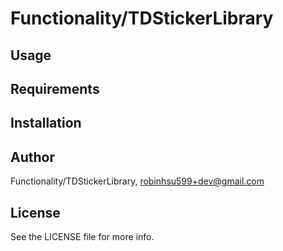 # Functionality/TDStickerLibrary


## Usage


## Requirements


## Installation


## Author

Functionality/TDStickerLibrary, robinhsu599+dev@gmail.com

## License

See the LICENSE file for more info.

